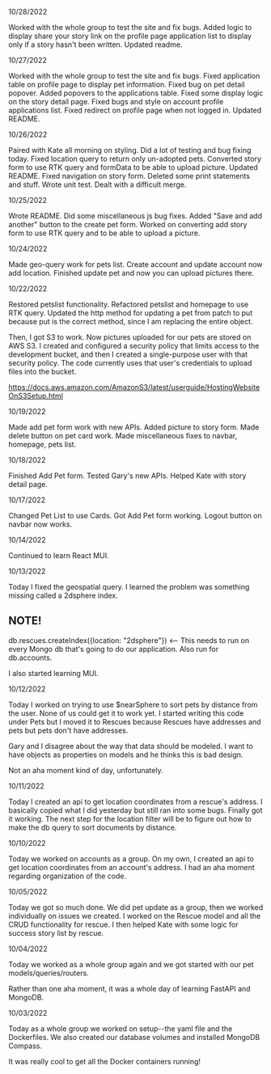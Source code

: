 10/28/2022

Worked with the whole group to test the site and fix bugs. Added logic to display share your story link on the profile page application list to display only if a story hasn't been written. Updated readme.


10/27/2022

Worked with the whole group to test the site and fix bugs. Fixed application table on profile page to display pet information. Fixed bug on pet detail popover. Added popovers to the applications table. Fixed some display logic on the story detail page. Fixed bugs and style on account profile applications list. Fixed redirect on profile page when not logged in. Updated README.


10/26/2022

Paired with Kate all morning on styling. Did a lot of testing and bug fixing today. Fixed location query to return only un-adopted pets. Converted story form to use RTK query and formData to be able to upload picture. Updated README. Fixed navigation on story form. Deleted some print statements and stuff. Wrote unit test. Dealt with a difficult merge.


10/25/2022

Wrote README. Did some miscellaneous js bug fixes. Added "Save and add another" button to the create pet form. Worked on converting add story form to use RTK query and to be able to upload a picture.


10/24/2022

Made geo-query work for pets list. Create account and update account now add
location. Finished update pet and now you can upload pictures there.


10/22/2022

Restored petslist functionality. Refactored petslist and homepage to use RTK query.
Updated the http method for updating a pet from patch to put because put is the
correct method, since I am replacing the entire object.

Then, I got S3 to work. Now pictures uploaded for our pets are stored on AWS S3.
I created and configured a security policy that limits access to the development
bucket, and then I created a single-purpose user with that security policy. The
code currently uses that user's credentials to upload files into the bucket.

https://docs.aws.amazon.com/AmazonS3/latest/userguide/HostingWebsiteOnS3Setup.html


10/19/2022

Made add pet form work with new APIs. Added picture to story form. Made delete
button on pet card work. Made miscellaneous fixes to navbar, homepage, pets list.


10/18/2022

Finished Add Pet form. Tested Gary's new APIs. Helped Kate with story detail page.


10/17/2022

Changed Pet List to use Cards. Got Add Pet form working. Logout button on navbar
now works.


10/14/2022

Continued to learn React MUI.


10/13/2022

Today I fixed the geospatial query. I learned the problem was something missing
called a 2dsphere index.
## NOTE!
db.rescues.createIndex({location: "2dsphere"}) <-- This needs to run on every
Mongo db that's going to do our application. Also run for db.accounts.

I also started learning MUI.


10/12/2022

Today I worked on trying to use $nearSphere to sort pets by distance from the
user. None of us could get it to work yet. I started writing this code under Pets
but I moved it to Rescues because Rescues have addresses and pets but pets don't
have addresses.

Gary and I disagree about the way that data should be modeled. I want to have
objects as properties on models and he thinks this is bad design.

Not an aha moment kind of day, unfortunately.


10/11/2022

Today I created an api to get location coordinates from a rescue's address. I
basically copied what I did yesterday but still ran into some bugs. Finally got
it working. The next step for the location filter will be to figure out how to
make the db query to sort documents by distance.


10/10/2022

Today we worked on accounts as a group. On my own, I created an api to get
location coordinates from an account's address. I had an aha moment regarding
organization of the code.

10/05/2022

Today we got so much done. We did pet update as a group, then we worked
individually on issues we created. I worked on the Rescue model and all
the CRUD functionality for rescue. I then helped Kate with some logic for
success story list by rescue.


10/04/2022

Today we worked as a whole group again and we got started with our pet models/queries/routers.

Rather than one aha moment, it was a whole day of learning FastAPI and MongoDB.


10/03/2022

Today as a whole group we worked on setup--the yaml file and the Dockerfiles. We
also created our database volumes and installed MongoDB Compass.

It was really cool to get all the Docker containers running!
